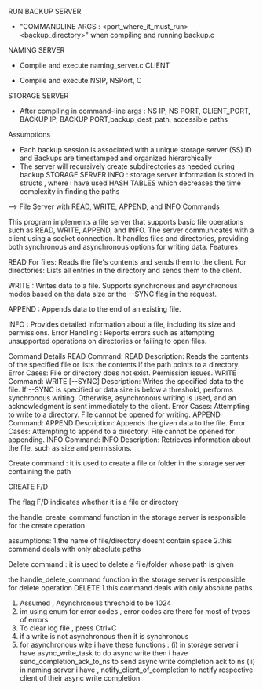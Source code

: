 RUN BACKUP SERVER
- "COMMANDLINE ARGS : <port_where_it_must_run> <backup_directory>" when compiling and running backup.c

NAMING SERVER
- Compile and execute naming_server.c
CLIENT

- Compile and execute NSIP, NSPort, C

STORAGE SERVER
- After compiling in command-line args : NS IP, NS PORT, CLIENT_PORT, BACKUP IP, BACKUP PORT,backup_dest_path, accessible paths

Assumptions
- Each backup session is associated with a unique storage server (SS) ID and Backups are timestamped and organized hierarchically
- The server will recursively create subdirectories as needed during backup
STORAGE SERVER INFO :
storage server information is stored in structs , where i have used HASH TABLES which decreases the time complexity in finding the paths



--> File Server with READ, WRITE, APPEND, and INFO Commands


This program implements a file server that supports basic file operations such as READ, WRITE, APPEND, and INFO. The server communicates with a client using a socket connection. It handles files and directories, providing both synchronous and asynchronous options for writing data.
Features

READ
        For files: Reads the file's contents and sends them to the client.
        For directories: Lists all entries in the directory and sends them to the client.

WRITE : Writes data to a file. Supports synchronous and asynchronous modes based on the data size or the --SYNC flag in the request.

APPEND : Appends data to the end of an existing file.

INFO : Provides detailed information about a file, including its size and permissions.
Error Handling :  Reports errors such as attempting unsupported operations on directories or failing to open files.

Command Details
READ
Command: READ <filename>
    Description: Reads the contents of the specified file or lists the contents if the path points to a directory.
    Error Cases:
        File or directory does not exist.
        Permission issues.
WRITE
    Command: WRITE <filename> <data> [--SYNC]
    Description: Writes the specified data to the file.
        If --SYNC is specified or data size is below a threshold, performs synchronous writing.
        Otherwise, asynchronous writing is used, and an acknowledgment is sent immediately to the client.
    Error Cases:
        Attempting to write to a directory.
        File cannot be opened for writing.
APPEND
    Command: APPEND <filename> <data>
    Description: Appends the given data to the file.
    Error Cases:
        Attempting to append to a directory.
        File cannot be opened for appending.
INFO
    Command: INFO <filename>
    Description: Retrieves information about the file, such as size and permissions.

Create command : it is used to create a file or folder in the storage server containing the path 

CREATE <path> <name> F/D   

The flag F/D indicates whether it is a file or directory

the handle_create_command function in the storage server is responsible for the create operation

assumptions:
1.the name of file/directory doesnt contain space
2.this command deals with only absolute paths

Delete command : it is used to delete a file/folder whose path is given

the handle_delete_command function in the storage server is responsible for delete operation
DELETE <path>
1.this command deals with only absolute paths



1) Assumed , Asynchronous threshold to be 1024
2) im using enum for error codes , error codes are there for most of types of errors
3) To clear log file , press Ctrl+C
4) if a write is not asynchronous then it is synchronous
5) for asynchronous wite i have these functions : (i) in storage server i have async_write_task to do async write then i have send_completion_ack_to_ns to send async write completion ack to ns (ii) in naming server i have , notify_client_of_completion to notify respective client of their async write completion

